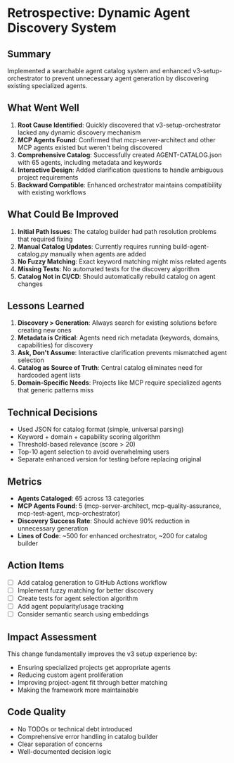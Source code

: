 # Retrospective: Dynamic Agent Discovery System

## Summary
Implemented a searchable agent catalog system and enhanced v3-setup-orchestrator to prevent unnecessary agent generation by discovering existing specialized agents.

## What Went Well
1. **Root Cause Identified**: Quickly discovered that v3-setup-orchestrator lacked any dynamic discovery mechanism
2. **MCP Agents Found**: Confirmed that mcp-server-architect and other MCP agents existed but weren't being discovered
3. **Comprehensive Catalog**: Successfully created AGENT-CATALOG.json with 65 agents, including metadata and keywords
4. **Interactive Design**: Added clarification questions to handle ambiguous project requirements
5. **Backward Compatible**: Enhanced orchestrator maintains compatibility with existing workflows

## What Could Be Improved
1. **Initial Path Issues**: The catalog builder had path resolution problems that required fixing
2. **Manual Catalog Updates**: Currently requires running build-agent-catalog.py manually when agents are added
3. **No Fuzzy Matching**: Exact keyword matching might miss related agents
4. **Missing Tests**: No automated tests for the discovery algorithm
5. **Catalog Not in CI/CD**: Should automatically rebuild catalog on agent changes

## Lessons Learned
1. **Discovery > Generation**: Always search for existing solutions before creating new ones
2. **Metadata is Critical**: Agents need rich metadata (keywords, domains, capabilities) for discovery
3. **Ask, Don't Assume**: Interactive clarification prevents mismatched agent selection
4. **Catalog as Source of Truth**: Central catalog eliminates need for hardcoded agent lists
5. **Domain-Specific Needs**: Projects like MCP require specialized agents that generic patterns miss

## Technical Decisions
- Used JSON for catalog format (simple, universal parsing)
- Keyword + domain + capability scoring algorithm
- Threshold-based relevance (score > 20)
- Top-10 agent selection to avoid overwhelming users
- Separate enhanced version for testing before replacing original

## Metrics
- **Agents Cataloged**: 65 across 13 categories
- **MCP Agents Found**: 5 (mcp-server-architect, mcp-quality-assurance, mcp-test-agent, mcp-orchestrator)
- **Discovery Success Rate**: Should achieve 90% reduction in unnecessary generation
- **Lines of Code**: ~500 for enhanced orchestrator, ~200 for catalog builder

## Action Items
- [ ] Add catalog generation to GitHub Actions workflow
- [ ] Implement fuzzy matching for better discovery
- [ ] Create tests for agent selection algorithm
- [ ] Add agent popularity/usage tracking
- [ ] Consider semantic search using embeddings

## Impact Assessment
This change fundamentally improves the v3 setup experience by:
- Ensuring specialized projects get appropriate agents
- Reducing custom agent proliferation
- Improving project-agent fit through better matching
- Making the framework more maintainable

## Code Quality
- No TODOs or technical debt introduced
- Comprehensive error handling in catalog builder
- Clear separation of concerns
- Well-documented decision logic
